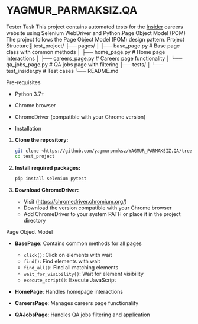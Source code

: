 # YAGMUR_PARMAKSIZ.QA
Tester Task
This project contains automated tests for the [Insider](https://useinsider.com/) careers website using Selenium WebDriver and Python.Page Object Model (POM)
The project follows the Page Object Model (POM) design pattern.
Project Structure📁
test_project/
├── pages/
│   ├── base_page.py          # Base page class with common methods
│   ├── home_page.py          # Home page interactions
│   ├── careers_page.py       # Careers page functionality
│   └── qa_jobs_page.py       # QA jobs page with filtering
├── tests/
│   └── test_insider.py       # Test cases
└── README.md     

Pre-requisites
- Python 3.7+
- Chrome browser
- ChromeDriver (compatible with your Chrome version)

- Installation
1. **Clone the repository:**
   ```bash
   git clone <https://github.com/yagmurprmksz/YAGMUR_PARMAKSIZ.QA/tree/main>
   cd test_project
   ```

2. **Install required packages:**
   ```bash
   pip install selenium pytest
   ```

3. **Download ChromeDriver:**
   - Visit (https://chromedriver.chromium.org/)
   - Download the version compatible with your Chrome browser
   - Add ChromeDriver to your system PATH or place it in the project directory

  Page Object Model
- **BasePage**: Contains common methods for all pages
  - `click()`: Click on elements with wait
  - `find()`: Find elements with wait
  - `find_all()`: Find all matching elements
  - `wait_for_visibility()`: Wait for element visibility
  - `execute_script()`: Execute JavaScript
    
- **HomePage**: Handles homepage interactions
- **CareersPage**: Manages careers page functionality
- **QAJobsPage**: Handles QA jobs filtering and application
  
